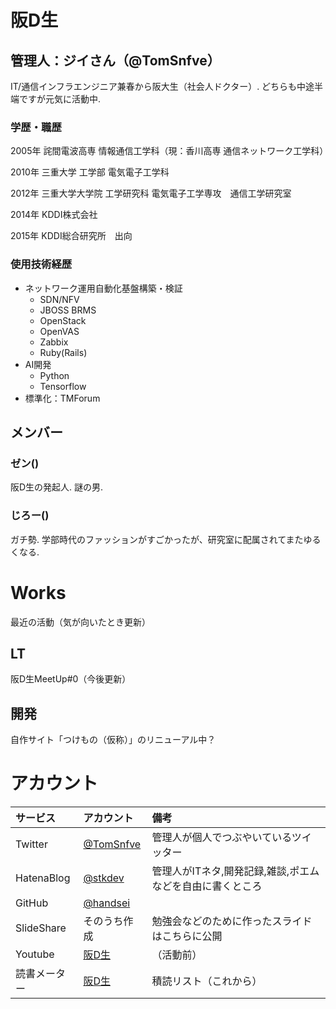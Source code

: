 # 阪D生
## 管理人：ジイさん（@TomSnfve）
IT/通信インフラエンジニア兼春から阪大生（社会人ドクター）. どちらも中途半端ですが元気に活動中.

### 学歴・職歴
2005年 詫間電波高専 情報通信工学科（現：香川高専 通信ネットワーク工学科）

2010年 三重大学 工学部 電気電子工学科

2012年 三重大学大学院 工学研究科 電気電子工学専攻　通信工学研究室

2014年 KDDI株式会社

2015年 KDDI総合研究所　出向

### 使用技術経歴
- ネットワーク運用自動化基盤構築・検証
    - SDN/NFV
    - JBOSS BRMS
    - OpenStack
    - OpenVAS
    - Zabbix
    - Ruby(Rails)
- AI開発
    - Python
    - Tensorflow
- 標準化：TMForum

## メンバー
### ゼン()
阪D生の発起人. 謎の男.

### じろー()
ガチ勢. 学部時代のファッションがすごかったが、研究室に配属されてまたゆるくなる.

# Works
最近の活動（気が向いたとき更新）

## LT
阪D生MeetUp#0（今後更新）

## 開発
自作サイト「つけもの（仮称）」のリニューアル中？

# アカウント

|サービス|アカウント|備考|
|:---|:---|:---|
|Twitter|[@TomSnfve](https://twitter.com/TomSnfve)|管理人が個人でつぶやいているツイッター|
|HatenaBlog|[@stkdev](http://wildcardmask.hatenablog.com/)|管理人がITネタ,開発記録,雑談,ポエムなどを自由に書くところ|
|GitHub|[@handsei](https://github.com/handsei)||.|
|SlideShare|そのうち作成|勉強会などのために作ったスライドはこちらに公開|
|Youtube|[阪D生](https://www.youtube.com/channel/UCbQeE1QJSaEMY2RoCRwXiNA/featured?view_as=subscriber)|（活動前）|
|読書メーター|[阪D生]()|積読リスト（これから）|
